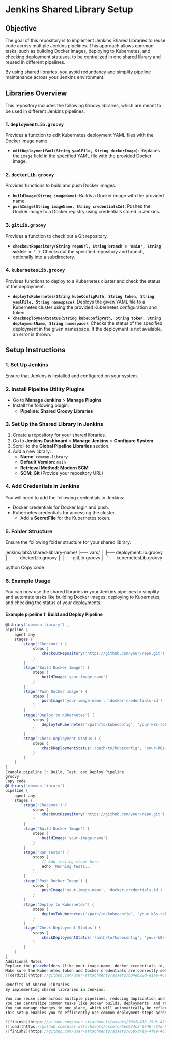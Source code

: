 # Jenkins Shared Library Setup

## Objective
The goal of this repository is to implement Jenkins Shared Libraries to reuse code across multiple Jenkins pipelines. This approach allows common tasks, such as building Docker images, deploying to Kubernetes, and checking deployment statuses, to be centralized in one shared library and reused in different pipelines.

By using shared libraries, you avoid redundancy and simplify pipeline maintenance across your Jenkins environment.

## Libraries Overview
This repository includes the following Groovy libraries, which are meant to be used in different Jenkins pipelines:

### 1. `deploymentLib.groovy`
Provides a function to edit Kubernetes deployment YAML files with the Docker image name.

- **`editDeploymentYaml(String yamlFile, String dockerImage)`**: Replaces the `image` field in the specified YAML file with the provided Docker image.

### 2. `dockerLib.groovy`
Provides functions to build and push Docker images.

- **`buildImage(String imageName)`**: Builds a Docker image with the provided name.
- **`pushImage(String imageName, String credentialsId)`**: Pushes the Docker image to a Docker registry using credentials stored in Jenkins.

### 3. `gitLib.groovy`
Provides a function to check out a Git repository.

- **`checkoutRepository(String repoUrl, String branch = 'main', String subDir = '')`**: Checks out the specified repository and branch, optionally into a subdirectory.

### 4. `kubernetesLib.groovy`
Provides functions to deploy to a Kubernetes cluster and check the status of the deployment.

- **`deployToKubernetes(String kubeConfigPath, String token, String yamlFile, String namespace)`**: Deploys the given YAML file to a Kubernetes cluster using the provided Kubernetes configuration and token.
- **`checkDeploymentStatus(String kubeConfigPath, String token, String deploymentName, String namespace)`**: Checks the status of the specified deployment in the given namespace. If the deployment is not available, an error is thrown.

## Setup Instructions

### 1. Set Up Jenkins
Ensure that Jenkins is installed and configured on your system.

### 2. Install Pipeline Utility Plugins
- Go to **Manage Jenkins** > **Manage Plugins**.
- Install the following plugin:
  - **Pipeline: Shared Groovy Libraries**

### 3. Set Up the Shared Library in Jenkins
1. Create a repository for your shared libraries.
2. Go to **Jenkins Dashboard** > **Manage Jenkins** > **Configure System**.
3. Scroll to the **Global Pipeline Libraries** section.
4. Add a new library:
   - **Name**: `common-library`
   - **Default Version**: `main`
   - **Retrieval Method**: **Modern SCM**
   - **SCM**: **Git** (Provide your repository URL)

### 4. Add Credentials in Jenkins
You will need to add the following credentials in Jenkins:
- Docker credentials for Docker login and push.
- Kubernetes credentials for accessing the cluster.
  - Add a **SecretFile** for the Kubernetes token.

### 5. Folder Structure
Ensure the following folder structure for your shared library:

jenkins/lab2/shared-library-name/ ├── vars/ │ ├── deploymentLib.groovy │ ├── dockerLib.groovy │ ├── gitLib.groovy │ └── kubernetesLib.groovy

python
Copy code

### 6. Example Usage

You can now use the shared libraries in your Jenkins pipelines to simplify and automate tasks like building Docker images, deploying to Kubernetes, and checking the status of your deployments.

#### Example pipeline 1: **Build and Deploy Pipeline**

```groovy
@Library('common-library') _
pipeline {
    agent any
    stages {
        stage('Checkout') {
            steps {
                checkoutRepository('https://github.com/your/repo.git')
            }
        }
        stage('Build Docker Image') {
            steps {
                buildImage('your-image-name')
            }
        }
        stage('Push Docker Image') {
            steps {
                pushImage('your-image-name', 'docker-credentials-id')
            }
        }
        stage('Deploy to Kubernetes') {
            steps {
                deployToKubernetes('/path/to/kubeconfig', 'your-k8s-token', 'deployment.yaml', 'namespace')
            }
        }
        stage('Check Deployment Status') {
            steps {
                checkDeploymentStatus('/path/to/kubeconfig', 'your-k8s-token', 'your-deployment-name', 'namespace')
            }
        }
    }
}
Example pipeline 2: Build, Test, and Deploy Pipeline
groovy
Copy code
@Library('common-library') _
pipeline {
    agent any
    stages {
        stage('Checkout') {
            steps {
                checkoutRepository('https://github.com/your/repo.git')
            }
        }
        stage('Build Docker Image') {
            steps {
                buildImage('your-image-name')
            }
        }
        stage('Run Tests') {
            steps {
                // Add testing steps here
                echo 'Running tests...'
            }
        }
        stage('Push Docker Image') {
            steps {
                pushImage('your-image-name', 'docker-credentials-id')
            }
        }
        stage('Deploy to Kubernetes') {
            steps {
                deployToKubernetes('/path/to/kubeconfig', 'your-k8s-token', 'deployment.yaml', 'namespace')
            }
        }
        stage('Check Deployment Status') {
            steps {
                checkDeploymentStatus('/path/to/kubeconfig', 'your-k8s-token', 'your-deployment-name', 'namespace')
            }
        }
    }
}
Additional Notes
Replace the placeholders (like your-image-name, docker-credentials-id, etc.) with your actual values.
Make sure the Kubernetes token and Docker credentials are correctly set in Jenkins.
![cerditi](https://github.com/user-attachments/assets/b04eb22d-e1ae-4697-a2c9-1bc674099a41)

Benefits of Shared Libraries
By implementing shared libraries in Jenkins:

You can reuse code across multiple pipelines, reducing duplication and improving maintainability.
You can centralize common tasks like Docker builds, deployments, and repository checkouts into one library.
You can manage changes in one place, which will automatically be reflected in all pipelines that use the shared library.
This setup enables you to efficiently use common deployment steps across multiple Jenkins pipelines, improving the overall consistency and efficiency of your CI/CD process.

![fininsh](https://github.com/user-attachments/assets/f0e2e418-f9dc-42d7-ae46-90980e6a6165)
![load](https://github.com/user-attachments/assets/5ee924c2-6646-457d-968c-fd034c486ed3)
![finish2](https://github.com/user-attachments/assets/8605d4ea-4fe9-46f4-aaaf-1aa7b98449c1)

